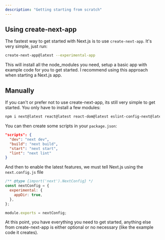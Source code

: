 ```yaml
---
description: "Getting starting from scratch"
---
```


## Using create-next-app

The fastest way to get started with Next.js is to use `create-next-app`. It's very simple, just run:

```bash
create-next-app@latest --experimental-app
```

This will install all the node_modules you need, setup a basic app with example code for you to get started. I recommend using this approach when starting a Next.js app.

## Manually

If you can't or prefer not to use create-next-app, its still very simple to get started. You only have to install a few modules:

```bash
npm i next@latest react@latest react-dom@latest eslint-config-next@latest
```

You can then create some scripts in your `package.json`:

```json
"scripts": {
  "dev": "next dev",
  "build": "next build",
  "start": "next start",
  "lint": "next lint"
}
```

And then to enable the latest features, we must tell Next.js using the `next.config.js` file

```js
/** @type {import('next').NextConfig} */
const nextConfig = {
  experimental: {
    appDir: true,
  },
};

module.exports = nextConfig;
```

At this point, you have everything you need to get started, anything else from create-next-app is either optional or no necessary (like the example code it creates).
